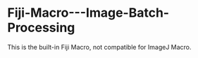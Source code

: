 # Fiji-Macro---Image-Batch-Processing
This is the built-in Fiji Macro, not compatible for ImageJ Macro. 
